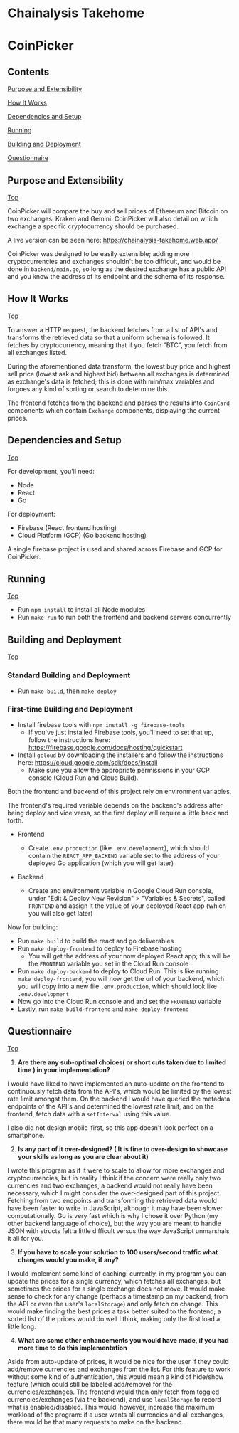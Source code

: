 # Chainalysis Takehome
# CoinPicker

## Contents
[Purpose and Extensibility](#purpose-and-extensibility)

[How It Works](#how-it-works)

[Dependencies and Setup](#dependencies-and-setup)

[Running](#running)

[Building and Deployment](#building-and-deployment)

[Questionnaire](#questionnaire)

## Purpose and Extensibility
[Top](#coinpicker)

CoinPicker will compare the buy and sell prices of Ethereum and Bitcoin on two exchanges: Kraken and Gemini. CoinPicker will also detail on which exchange a specific cryptocurrency should be purchased.

A live version can be seen here: https://chainalysis-takehome.web.app/

CoinPicker was designed to be easily extensible; adding more cryptocurrencies and exchanges shouldn't be too difficult, and would be done in `backend/main.go`, so long as the desired exchange has a public API and you know the address of its endpoint and the schema of its response.

## How It Works
[Top](#coinpicker)

To answer a HTTP request, the backend fetches from a list of API's and transforms the retrieved data so that a uniform schema is followed. It fetches by cryptocurrency, meaning that if you fetch "BTC", you fetch from all exchanges listed.

During the aforementioned data transform, the lowest buy price and highest sell price (lowest ask and highest bid) between all exchanges is determined as exchange's data is fetched; this is done with min/max variables and forgoes any kind of sorting or search to determine this. 

The frontend fetches from the backend and parses the results into `CoinCard` components which contain `Exchange` components, displaying the current prices.

## Dependencies and Setup
[Top](#coinpicker)

For development, you'll need:
- Node
- React
- Go

For deployment:
- Firebase (React frontend hosting)
- Cloud Platform (GCP) (Go backend hosting)

A single firebase project is used and shared across Firebase and GCP for CoinPicker.

## Running
[Top](#coinpicker)

- Run `npm install` to install all Node modules
- Run `make run` to run both the frontend and backend servers concurrently

## Building and Deployment
[Top](#coinpicker)

### Standard Building and Deployment
- Run `make build`, then `make deploy`

### First-time Building and Deployment
- Install firebase tools with `npm install -g firebase-tools`
    - If you've just installed Firebase tools, you'll need to set that up, follow the instructions here: https://firebase.google.com/docs/hosting/quickstart
- Install `gcloud` by downloading the installers and follow the instructions here: https://cloud.google.com/sdk/docs/install
    - Make sure you allow the appropriate permissions in your GCP console (Cloud Run and Cloud Build).

Both the frontend and backend of this project rely on environment variables.

The frontend's required variable depends on the backend's address after being deploy and vice versa, so the first deploy will require a little back and forth.

- Frontend
    - Create `.env.production` (like `.env.development`), which should contain the `REACT_APP_BACKEND` variable set to the address of your deployed Go application (which you will get later)

- Backend
    - Create and environment variable in Google Cloud Run console, under "Edit & Deploy New Revision" > "Variables & Secrets", called `FRONTEND` and assign it the value of your deployed React app (which you will also get later)

Now for building:

- Run `make build` to build the react and go deliverables
- Run `make deploy-frontend` to deploy to Firebase hosting
    - You will get the address of your now deployed React app; this will be the `FRONTEND` variable you set in the Cloud Run console 
- Run `make deploy-backend` to deploy to Cloud Run. This is like running `make deploy-frontend`; you will now get the url of your backend, which you will copy into a new file `.env.production`, which should look like `.env.development`
- Now go into the Cloud Run console and and set the `FRONTEND` variable
- Lastly, run `make build-frontend` and `make deploy-frontend`

## Questionnaire
[Top](#coinpicker)

1. **Are there any sub-optimal choices( or short cuts taken due to limited time ) in your implementation?**  

I would have liked to have implemented an auto-update on the frontend to continuously fetch data from the API's, which would be limited by the lowest rate limit amongst them. On the backend I would have queried the metadata endpoints of the API's and determined the lowest rate limit, and on the frontend, fetch data with a `setInterval` using this value.

I also did not design mobile-first, so this app doesn't look perfect on a smartphone.

2. **Is any part of it over-designed? ( It is fine to over-design to showcase your skills as long as you are clear about it)** 

I wrote this program as if it were to scale to allow for more exchanges and cryptocurrencies, but in reality I think if the concern were really only two currencies and two exchanges, a backend would not really have been necessary, which I might consider the over-designed part of this project. Fetching from two endpoints and transforming the retrieved data would have been faster to write in JavaScript, although it may have been slower computationally. Go is very fast which is why I chose it over Python (my other backend language of choice), but the way you are meant to handle JSON with structs felt a little difficult versus the way JavaScript unmarshals it all for you.

3. **If you have to scale your solution to 100 users/second traffic what changes would you make, if any?**

I would implement some kind of caching: currently, in my program you can update the prices for a single currency, which fetches all exchanges, but sometimes the prices for a single exchange does not move. It would make sense to check for any change (perhaps a timestamp on my backend, from the API or even the user's `localStorage`) and only fetch on change. This would make finding the best prices a task better suited to the frontend; a sorted list of the prices would do well I think, making only the first load a little long.

4. **What are some other enhancements you would have made, if you had more time to do this implementation**

Aside from auto-update of prices, it would be nice for the user if they could add/remove currencies and exchanges from the list. For this feature to work without some kind of authentication, this would mean a kind of hide/show feature (which could still be labeled add/remove) for the currencies/exchanges. The frontend would then only fetch from toggled currencies/exchanges (via the backend), and use `localStorage` to record what is enabled/disabled. This would, however, increase the maximum workload of the program: if a user wants all currencies and all exchanges, there would be that many requests to make on the backend.